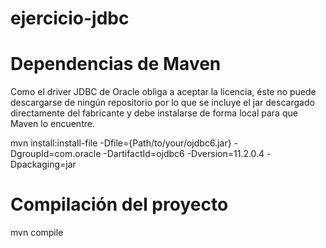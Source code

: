 # ejercicio-jdbc

# Dependencias de Maven

Como el driver JDBC de Oracle obliga a aceptar la licencia, éste no puede descargarse de ningún repositorio por lo que se incluye el jar descargado directamente del fabricante y debe instalarse de forma local para que Maven lo encuentre.

mvn install:install-file -Dfile={Path/to/your/ojdbc6.jar} -DgroupId=com.oracle 
-DartifactId=ojdbc6 -Dversion=11.2.0.4 -Dpackaging=jar

# Compilación del proyecto

mvn compile

